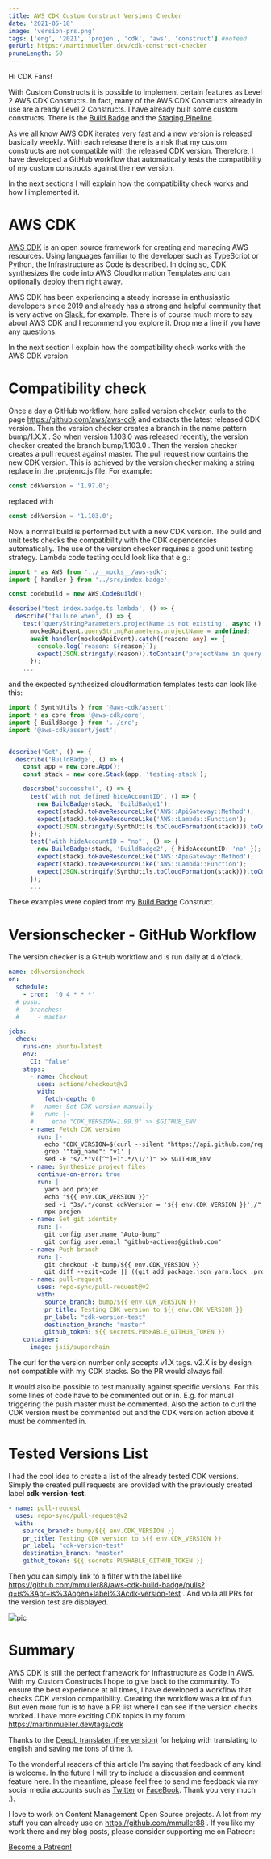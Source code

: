 ```yaml
---
title: AWS CDK Custom Construct Versions Checker
date: '2021-05-18'
image: 'version-prs.png'
tags: ['eng', '2021', 'projen', 'cdk', 'aws', 'construct'] #nofeed
gerUrl: https://martinmueller.dev/cdk-construct-checker
pruneLength: 50
---
```


Hi CDK Fans!

With Custom Constructs it is possible to implement certain features as Level 2 AWS CDK Constructs. In fact, many of the AWS CDK Constructs already in use are already Level 2 Constructs. I have already built some custom constructs. There is the [Build Badge](https://github.com/mmuller88/aws-cdk-build-badge) and the [Staging Pipeline](https://github.com/mmuller88/aws-cdk-staging-pipeline).

As we all know AWS CDK iterates very fast and a new version is released basically weekly. With each release there is a risk that my custom constructs are not compatible with the released CDK version. Therefore, I have developed a GitHub workflow that automatically tests the compatibility of my custom constructs against the new version.

In the next sections I will explain how the compatibility check works and how I implemented it.

# AWS CDK
[AWS CDK](https://github.com/aws/aws-cdk) is an open source framework for creating and managing AWS resources. Using languages familiar to the developer such as TypeScript or Python, the Infrastructure as Code is described. In doing so, CDK synthesizes the code into AWS Cloudformation Templates and can optionally deploy them right away.

AWS CDK has been experiencing a steady increase in enthusiastic developers since 2019 and already has a strong and helpful community that is very active on [Slack](https://cdk-dev.slack.com), for example. There is of course much more to say about AWS CDK and I recommend you explore it. Drop me a line if you have any questions.

In the next section I explain how the compatibility check works with the AWS CDK version.

# Compatibility check
Once a day a GitHub workflow, here called version checker, curls to the page https://github.com/aws/aws-cdk and extracts the latest released CDK version. Then the version checker creates a branch in the name pattern bump/1.X.X . So when version 1.103.0 was released recently, the version checker created the branch bump/1.103.0 . Then the version checker creates a pull request against master. The pull request now contains the new CDK version. This is achieved by the version checker making a string replace in the .projenrc.js file. For example:

```ts
const cdkVersion = '1.97.0';
```

replaced with

```ts
const cdkVersion = '1.103.0';
```

Now a normal build is performed but with a new CDK version. The build and unit tests checks the compatibility with the CDK dependencies automatically. The use of the version checker requires a good unit testing strategy. Lambda code testing could look like that e.g.:

```ts
import * as AWS from '../__mocks__/aws-sdk';
import { handler } from '../src/index.badge';

const codebuild = new AWS.CodeBuild();

describe('test index.badge.ts lambda', () => {
  describe('failure when', () => {
    test('queryStringParameters.projectName is not existing', async () => {
      mockedApiEvent.queryStringParameters.projectName = undefined;
      await handler(mockedApiEvent).catch((reason: any) => {
        console.log(`reason: ${reason}`);
        expect(JSON.stringify(reason)).toContain('projectName in query parameter is not existing or empty!');
      });
    ...
```

and the expected synthesized cloudformation templates tests can look like this:

```ts
import { SynthUtils } from '@aws-cdk/assert';
import * as core from '@aws-cdk/core';
import { BuildBadge } from '../src';
import '@aws-cdk/assert/jest';


describe('Get', () => {
  describe('BuildBadge', () => {
    const app = new core.App();
    const stack = new core.Stack(app, 'testing-stack');

    describe('successful', () => {
      test('with not defined hideAccountID', () => {
        new BuildBadge(stack, 'BuildBadge1');
        expect(stack).toHaveResourceLike('AWS::ApiGateway::Method');
        expect(stack).toHaveResourceLike('AWS::Lambda::Function');
        expect(JSON.stringify(SynthUtils.toCloudFormation(stack))).toContain('\"ACCOUNT\":\"123\"');
      });
      test('with hideAccountID = "no"', () => {
        new BuildBadge(stack, 'BuildBadge2', { hideAccountID: 'no' });
        expect(stack).toHaveResourceLike('AWS::ApiGateway::Method');
        expect(stack).toHaveResourceLike('AWS::Lambda::Function');
        expect(JSON.stringify(SynthUtils.toCloudFormation(stack))).toContain('"ACCOUNT\":{\"Ref\":\"AWS::AccountId\"}');
      });
      ...
```

These examples were copied from my [Build Badge](https://github.com/mmuller88/aws-cdk-build-badge) Construct.

# Versionschecker - GitHub Workflow
The version checker is a GitHub workflow and is run daily at 4 o'clock.

```yaml
name: cdkversioncheck
on:
  schedule:
    - cron:  '0 4 * * *'
  # push:
  #   branches:
  #     - master

jobs:
  check:
    runs-on: ubuntu-latest
    env:
      CI: "false"
    steps:
      - name: Checkout
        uses: actions/checkout@v2
        with:
          fetch-depth: 0
      # - name: Set CDK version manually
      #   run: |-
      #     echo "CDK_VERSION=1.99.0" >> $GITHUB_ENV
      - name: Fetch CDK version
        run: |-
          echo "CDK_VERSION=$(curl --silent "https://api.github.com/repos/aws/aws-cdk/releases/latest" |
          grep '"tag_name": "v1' |
          sed -E 's/.*"v([^"]+)".*/\1/')" >> $GITHUB_ENV
      - name: Synthesize project files
        continue-on-error: true
        run: |-
          yarn add projen
          echo "${{ env.CDK_VERSION }}"
          sed -i "3s/.*/const cdkVersion = '${{ env.CDK_VERSION }}';/" .projenrc.js
          npx projen
      - name: Set git identity
        run: |-
          git config user.name "Auto-bump"
          git config user.email "github-actions@github.com"
      - name: Push branch
        run: |- 
          git checkout -b bump/${{ env.CDK_VERSION }}
          git diff --exit-code || ((git add package.json yarn.lock .projen/deps.json .projenrc.js) && (git commit -m "Testing CDK version to ${{ env.CDK_VERSION }}" && git push -u origin bump/${{ env.CDK_VERSION }}))
      - name: pull-request
        uses: repo-sync/pull-request@v2
        with:
          source_branch: bump/${{ env.CDK_VERSION }}
          pr_title: Testing CDK version to ${{ env.CDK_VERSION }}
          pr_label: "cdk-version-test"  
          destination_branch: "master"
          github_token: ${{ secrets.PUSHABLE_GITHUB_TOKEN }}
    container:
      image: jsii/superchain
```
The curl for the version number only accepts v1.X tags. v2.X is by design not compatible with my CDK stacks. So the PR would always fail.

It would also be possible to test manually against specific versions. For this some lines of code have to be commented out or in. E.g. for manual triggering the push master must be commented. Also the action to curl the CDK version must be commented out and the CDK version action above it must be commented in.

# Tested Versions List
I had the cool idea to create a list of the already tested CDK versions. Simply the created pull requests are provided with the previously created label **cdk-version-test**.

```yaml
- name: pull-request
  uses: repo-sync/pull-request@v2
  with:
    source_branch: bump/${{ env.CDK_VERSION }}
    pr_title: Testing CDK version to ${{ env.CDK_VERSION }}
    pr_label: "cdk-version-test"  
    destination_branch: "master"
    github_token: ${{ secrets.PUSHABLE_GITHUB_TOKEN }}
```

Then you can simply link to a filter with the label like https://github.com/mmuller88/aws-cdk-build-badge/pulls?q=is%3Apr+is%3Aopen+label%3Acdk-version-test . And voila all PRs for the version test are displayed.

![pic](https://raw.githubusercontent.com/mmuller88/mmblog/master/content/cdk-construct-checker/versions.png)

# Summary
AWS CDK is still the perfect framework for Infrastructure as Code in AWS. With my Custom Constructs I hope to give back to the community. To ensure the best experience at all times, I have developed a workflow that checks CDK version compatibility. Creating the workflow was a lot of fun. But even more fun is to have a PR list where I can see if the version checks worked. I have more exciting CDK topics in my forum: https://martinmueller.dev/tags/cdk

Thanks to the [DeepL translater (free version)](https://DeepL.com/Translator) for helping with translating to english and saving me tons of time :).

To the wonderful readers of this article I'm saying that feedback of any kind is welcome. In the future I will try to include a discussion and comment feature here. In the meantime, please feel free to send me feedback via my social media accounts such as [Twitter](https://twitter.com/MartinMueller_) or [FaceBook](https://facebook.com/martin.muller.10485). Thank you very much :).

I love to work on Content Management Open Source projects. A lot from my stuff you can already use on https://github.com/mmuller88 . If you like my work there and my blog posts, please consider supporting me on Patreon:

<a href="https://patreon.com/bePatron?u=29010217" data-patreon-widget-type="become-patron-button">Become a Patreon!</a><script async src="https://c6.patreon.com/becomePatronButton.bundle.js"></script>